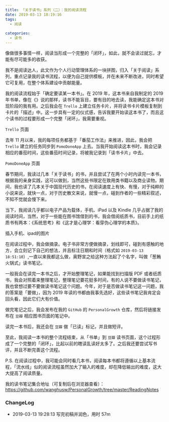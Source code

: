```yaml
---
title: 「关于读书」系列（二）：我的阅读流程
date: 2019-03-13 18:19:16
tags:
  - 阅读
  
categories:
  - 读书
---
```


像做很多事情一样，阅读当形成一个完整的「闭环」，如此，就不会读过就忘，才能有尽可能多的收获。
<!--more-->
我不是阅读达人，此文作为个人行动管理体系的一块拼图，归入「关于阅读」系列，重点记录我的读书流程，以便为自己提供模板，并在未来不断改进，同时希望它可复用，在整个体系建设中贡献能量。

我的阅读流程始于「确定要读某一本书」。在 2019 年，这本书来自我制定的 2019 年书单，像在《》说的那样，读书不能盲目，要有目的地去读，我能确定这本书对现阶段的我有用。之后我会在 `Trello` 上建立任务卡片，并将读书卡片模板复制到卡片的「描述」中。这一步具有一定的仪式感，告诉我要开始读这本书了，而且这个读书的过程要形成一个完整「闭环」，我需要重视。

`Trello` 页面

去年 11 月以来，我的每项任务都基于「番茄工作法」来推进，因此，我会把 `Trello` 建立的任务同步到 `PomoDoneApp` 上去。当我开始阅读这本书时，我会记录相应的番茄时间，这些番茄时间记录，将被我记录到「读书卡片」中去。

`PomoDoneApp` 页面

春节期间，我读过几本「关于读书」的书，并且尝试了在两个小时内读完一本书，根据我的亲身实践，这可以做到，当然这些书限定在致用类书籍以及商业读物。期间，我也读了几本关于中国现代历史的书，在阅读速度上有快、有慢，对于纯粹的小说来说，就快一点，对于历史散文来说，就慢一点，碰到作者的一些精彩叙述，不知不觉就会慢下来。

当下，我阅读几乎都以电子产品为载体，手机、iPad 以及 Kindle 几乎占据了我的阅读时间，当然，对于一些能在图书馆借到的书，我会借阅纸质书，目前手上的纸质书有两本：《系统思考》和《这才是心理学：看穿伪心理学的本质》。

插入手机、ipad的图片

在阅读过程中，我会做摘录。电子书非常方便做摘录，划线即可，碰到有感触的地方，会立刻记下自己的想法，并且标注日期和时间（格式如 `2019-03-13 18:51:10`）,一直以来我都这么做，奥野宣之给这种方法起了个名字，叫做「葱鲔火锅式」读书笔记。

一般我会在读完一本书之后，才开始整理笔记，如果能找到扫描版 PDF 或者纸质书，我会对照着来整理笔记，整理笔记要花挺多时间，有的人说不要做读书笔记，我也曾想过要不要做读书笔记这个问题。今年，对于是否做读书笔记这一问题，我的答案是「要做」，因为 2019 年读的书都由我事先选好，这些读书笔记我肯定会回头看，因此它们大有价值。

做完笔记之后，我会发布在我的 `GitHub` 的 `PersonalGrowth` 仓库，然后将链接发布在 `豆瓣` 相应图书页面的笔记中。

读完一本书后，我还会在 `豆瓣` 做「已读」标记，并且做短评。

至此，我阅读一本书的整个流程结束，从「书单」到 `豆瓣` 读书页面，这个过程形成了一个完整的「闭环」，比起以前的瞎读乱读好太多了。之后我还要尝试写书评，并且不断完善这个流程。

P.S. 在阅读过程中，我可能会同时看几本书，阅读每本书都将遵循以上基本流程，「流水线」似的阅读流程虽然加大了输入的难度，却在降低输出的难度，这大大提高了阅读质量。

我的读书笔记集合地址（可复制后在浏览器查看）：https://github.com/wanghusw/PersonalGrowth/tree/master/ReadingNotes

### ChangeLog
- 2019-03-13 19:28:13 写完初稿并润色，用时 57m

  
